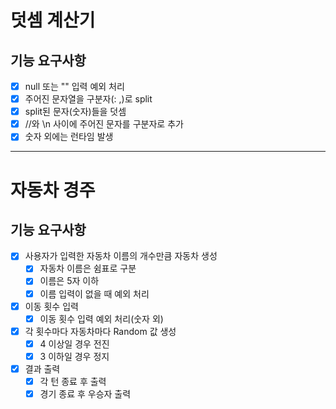 # 덧셈 계산기
## 기능 요구사항
- [x] null 또는 "" 입력 예외 처리
- [x] 주어진 문자열을 구분자(: ,)로 split
- [x] split된 문자(숫자)들을 덧셈
- [x] //와 \n 사이에 주어진 문자를 구분자로 추가
- [x] 숫자 외에는 런타임 발생

---
# 자동차 경주
## 기능 요구사항
- [x] 사용자가 입력한 자동차 이름의 개수만큼 자동차 생성
  - [x] 자동차 이름은 쉼표로 구분
  - [x] 이름은 5자 이하
  - [x] 이름 입력이 없을 때 예외 처리
- [x] 이동 횟수 입력
  - [x] 이동 횟수 입력 예외 처리(숫자 외) 
- [x] 각 횟수마다 자동차마다 Random 값 생성
  - [x] 4 이상일 경우 전진
  - [x] 3 이하일 경우 정지
- [x] 결과 출력
  - [x] 각 턴 종료 후 출력
  - [x] 경기 종료 후 우승자 출력
